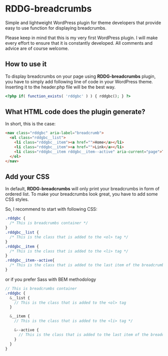 # RDDG-breadcrumbs
Simple and lightweight WordPress plugin for theme developers that provide easy to use function for displaying breadcrumbs.

Please keep in mind that this is my very first WordPress plugin. I will make every effort to ensure that it is constantly developed. All comments and advice are of course welcome.

## How to use it
To display breadcrumbs on your page using **RDDG-breadcrumbs** plugin, you have to simply add following line of code in your WordPress theme. Inserting it to the header.php file will be the best way.
```php
<?php if( function_exists( 'rddgbc' ) ) { rddgbc(); } ?>
```

## What HTML code does the plugin generate?
In short, this is the case:
```html
<nav class="rddgbc" aria-label="breadcrumb">
  <ol class="rddgbc__list">
    <li class="rddgbc__item"><a href="">Home</a></li>
    <li class="rddgbc__item"><a href="">Link</a></li>
    <li class="rddgbc__item rddgbc__item--active" aria-current="page">Title</li>
  </ol>
</nav>
```

## Add your CSS
In default, **RDDG-breadcrumbs** will only print your breadcrumbs in form of ordered list. To make your breadcrumbs look great, you have to add some CSS styles.

So, I recommend to start with following CSS:
```css
.rddgbc {
  /* This is breadcrumbs container */
}
.rddgbc__list {
  /* This is the class that is added to the <ol> tag */
}
.rddgbc__item {
  /* This is the class that is added to the <li> tag */
}
.rddgbc__item--active{
  /* This is the class that is added to the last item of the breadcrumbs */
}
```

or if you prefer Sass with BEM methodology
```scss
// This is breadcrumbs container
.rddgbc {
  &__list {
    // This is the class that is added to the <ol> tag
  }

  &__item {
    // This is the class that is added to the <li> tag */

    &--active {
      // This is the class that is added to the last item of the breadcrumbs
    }
  }
}
```
